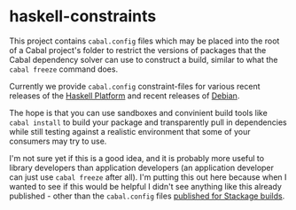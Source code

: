 haskell-constraints
============

This project contains `cabal.config` files which may be placed
into the root of a Cabal project's folder to restrict the versions
of packages that the Cabal dependency solver can use to
construct a build, similar to what the `cabal freeze` command
does.

Currently we provide `cabal.config` constraint-files for various
recent releases of the [Haskell Platform][1] and recent releases
of [Debian][3].

The hope is that you can use sandboxes and convinient build
tools like `cabal install` to build your package and transparently
pull in dependencies while still testing against a realistic
environment that some of your consumers may try to use.

I'm not sure yet if this is a good idea, and it is probably more
useful to library developers than application developers (an
application developer can just use `cabal freeze` after all). I'm
putting this out here because when I wanted to see if this would
be helpful I didn't see anything like this already published - other
than the `cabal.config` files [published for Stackage builds][2].

[1]: https://www.haskell.org/platform/changelog.html
[2]: http://www.stackage.org/lts/cabal.config
[3]: https://packages.debian.org/source/stable/haskell/
